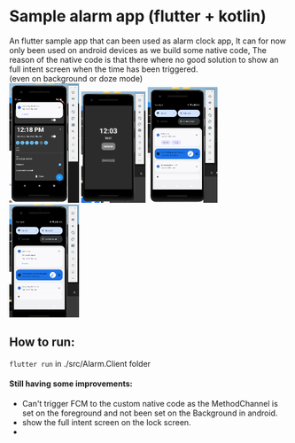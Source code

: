 # Sample alarm app (flutter + kotlin)
An flutter sample app that can been used as alarm clock app, It can for now only been used on android devices as we build some native code,
The reason of the native code is that there where no good solution to show an full intent screen when the time has been triggered.  
(even on background or doze mode)  
<img src="res/alarm_list_screen.png" width="25%"/>
<img src="res/alarm_intent_screen.png" width="23%"/>
<img src="res/alarm_triggered.png" width="25%"/>
<img src="res/alarm_snoozed.png" width="25%"/>

## How to run:
`flutter run` in ./src/Alarm.Client folder

#### Still having some improvements:
- Can't trigger FCM to the custom native code as the MethodChannel is set on the foreground and not been set on the Background in android.
- show the full intent screen on the lock screen.
- 